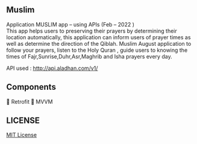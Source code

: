 ## Muslim
Application	
MUSLIM app – using APIs	    		(Feb – 2022 )                                 
This app helps users to preserving their prayers by determining their location automatically, 
this application can inform users of prayer times as well as determine the direction of the Qiblah. 
Muslim August application to follow your prayers, listen to the Holy Quran , 
guide users to knowing the times of Fajr,Sunrise,Duhr,Asr,Maghrib and Isha prayers every day.

API used :  http://api.aladhan.com/v1/ 
## Components 

	Retrofit
	MVVM 



## LICENSE 
[MIT License](https://github.com/mostafamo7amed/Muslim/blob/master/LICENSE)

